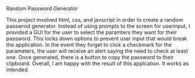 Random Password Generator

This project involved html, css, and javscript in order to create a random passwrod generator.  Instead of using prompts to the screen for userinput, I provided a GUI for the user to select the paramters they want for their password.  This locks down options to prevent user input that would break the application.  In the event they forget to click a checkmark for the parameters, the user will receive an alert saying the need to check at least one.  Once generated, there is a button to copy the password to their clipboard. Overall, I am happy with the result of this applcation.  It works as intended.  


